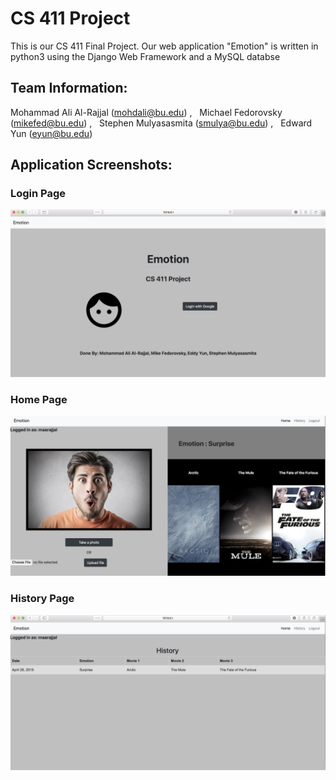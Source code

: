 # CS 411 Project 

This is our CS 411 Final Project. Our web application "Emotion" is written in python3 using the Django Web Framework and a MySQL databse 

## Team Information:
Mohammad Ali Al-Rajjal (mohdali@bu.edu) , &nbsp; Michael Fedorovsky (mikefed@bu.edu) , &nbsp; Stephen Mulyasasmita (smulya@bu.edu) , &nbsp; Edward Yun (eyun@bu.edu)


## Application Screenshots:
### Login Page
<img width="640" src="/Emotion_Login_Screenshot.png">

### Home Page
<img width="640" src="/Emotion_HomePage_Screenshot.png">

### History Page
<img width="640" src="/Emotion_HistroyPage_Screenshot.png">



